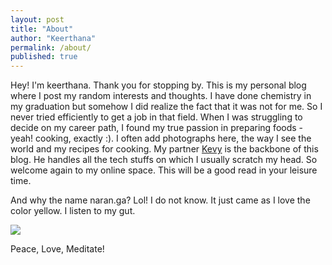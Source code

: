 ```yaml
---
layout: post
title: "About"
author: "Keerthana"
permalink: /about/
published: true
---
```


Hey! I'm keerthana. Thank you for stopping by. This is my personal blog where I post my random interests and thoughts. I have done chemistry in my graduation but somehow I did realize the fact that it was not for me. So I never tried efficiently to get a job in that field. When I was struggling to decide on my career path, I found my true passion in preparing foods - yeah! cooking, exactly :). I often add photographs here, the way I see the world and my recipes for cooking. My partner [Kevy](https://gnulinuxmate.com) is the backbone of this blog. He handles all the tech stuffs on which I usually scratch my head. So welcome again to my online space. This will be a good read in your leisure time.

And why the name naran.ga?
Lol! I do not know. It just came as I love the color yellow. I listen to my gut.

<kbd> <img src="https://github.com/kevy-vinu/naran.ga/blob/8619d781168b33fc3a21e9a1ffe4f48d3d36a329/assets/me.jpeg" /> </kbd>

Peace, Love, Meditate!
